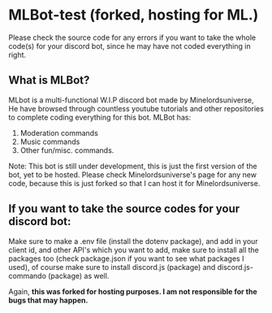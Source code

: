 # MLBot-test (forked, hosting for ML.)
Please check the source code for any errors if you want to take the whole code(s) for your discord bot, since he may have not coded everything in right.

## What is MLBot?
MLbot is a multi-functional W.I.P discord bot made by Minelordsuniverse, He have browsed through countless youtube tutorials and other repositories to complete coding everything for this bot.
MLBot has:

1. Moderation commands
2. Music commands
3. Other fun/misc. commands.

Note: This bot is still under development, this is just the first version of the bot, yet to be hosted. Please check Minelordsuniverse's page for any new code, because this is just forked so that I can host it for Minelordsuniverse.

## If you want to take the source codes for your discord bot:
Make sure to make a .env file (install the dotenv package), and add in your client id, and other API's which you want to add, make sure to install all the packages too (check package.json if you want to see what packages I used), of course make sure to install discord.js (package) and discord.js-commando (package) as well. 

Again, **this was forked for hosting purposes. I am not responsible for the bugs that may happen.**
